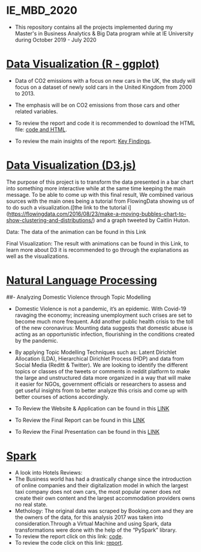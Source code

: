 # IE_MBD_2020

- This repository contains all the projects implemented during my Master's in Business Analytics & Big Data program while at IE University during October 2019 - July 2020

# [Data Visualization (R - ggplot)](https://github.com/BegonaFrigolet/Data-Visualization_R_Library_ggplot)
- Data of CO2 emissions with a focus on new cars in the UK, the study will focus on a dataset of newly sold cars in the United Kingdom from 2000 to 2013.
- The emphasis will be on CO2 emissions from those cars and other related variables.

- To review the report and code it is recommended to download the HTML file:
[code and HTML](https://github.com/BegonaFrigolet/Data-Visualization_R_Library_ggplot/blob/main/0.Final%20CO2%20Analysis%20HTML.html).
- To review the main insights of the report: [Key Findings](https://github.com/BegonaFrigolet/Data_Vizualization_-R-_ggplot-/blob/main/Final%20HTML.html).


# [Data Visualization (D3.js)](https://github.com/BegonaFrigolet/Data-Visualization_D3.js)
The purpose of this project is to transform the data presented in a bar chart into something more interactive while at the same time keeping the main message. To be able to come up with this final result, We combined various sources with the main ones being a tutorial from FlowingData showing us of to do such a visualization.([the link to the tutorial i] (https://flowingdata.com/2016/08/23/make-a-moving-bubbles-chart-to-show-clustering-and-distributions/) and a graph tweeted by Caitlin Huton.

Data:
The data of the animation can be found in this Link

Final Visualization:
The result with animations can be found in this Link, to learn more about D3 it is recommended to go through the explanations as well as the visualizations.

# [Natural Language Processing](https://github.com/BegonaFrigolet/Natural-Language-Processing)
##- Analyzing Domestic Violence through Topic Modelling

- Domestic Violence is not a pandemic, it’s an epidemic. With Covid-19 ravaging the economy; increasing unemployment such crises are set to become much more frequent. Add another public health crisis to the toll of the new coronavirus: Mounting data suggests that domestic abuse is acting as an opportunistic infection, flourishing in the conditions created by the pandemic.

- By applying Topic Modelling Techniques such as: Latent Dirichlet Allocation (LDA), Hierarchical Dirichlet Process (HDP) and data from Social Media (Reditt & Twitter). We are looking to identify the different topics or classes of the tweets or comments in reddit platform to make the large and unstructured data more organized in a way that will make it easier for NGOs, government officials or researchers to assess and get useful insights from to better analyze this crisis and come up with better courses of actions accordingly.

- To Review  the Website & Application can be found in this [LINK](https://bfdelavega.wixsite.com/misitio)
- To Review  the Final Report can be found in this [LINK](https://github.com/BegonaFrigolet/Natural-Language-Processing/blob/main/NLPAssignment_GroupA/Final%20Report_GroupA.pdf)
- To Review  the Final Presentation can be found in this [LINK](https://github.com/BegonaFrigolet/Natural-Language-Processing/blob/main/NLPAssignment_GroupA/GroupA_Domestic_Violence.pptx)



# [Spark](https://github.com/BegonaFrigolet/SPARK)
- A look into Hotels Reviews:
- The Business world has had a drastically change since the introduction of online companies and their digitalization model in which the largest taxi company does not own cars, the most popular owner does not create their own content and the largest accommodation providers owns no real state.
- Methology: The original data was scraped by Booking.com and they are the owners of the data, for this analysis 2017 was taken into consideration.Through a Virtual Machine and using Spark, data transformations were done with the help of the “PySpark” library.
- To review the report click on this link:
[code](https://github.com/BegonaFrigolet/SPARK/blob/main/Spark%20-%20Individual%20Assigment-Begon%CC%83a%20Frigolet.pdf).
- To review the code click on this link: 
[report](https://github.com/BegonaFrigolet/SPARK/blob/main/Begon%CC%83a%20Frigolet-%20Individual%20Assignment%20-%20Hotel%20Review%20Analysis%20-%202017.FINAL.ipynb).
